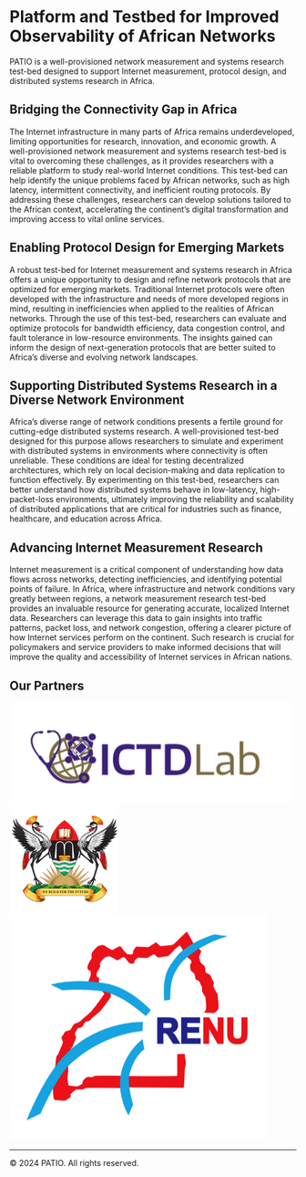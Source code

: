 <!-- <div id="carousel" class="carousel-container">
  <div class="carousel-slide active">
    <img src="https://via.placeholder.com/800x400?text=Slide+1" alt="Slide 1">

  </div>
  <div class="carousel-slide">
    <img src="https://via.placeholder.com/800x400?text=Slide+2" alt="Slide 2">

  </div>
  <div class="carousel-slide">
    <img src="https://via.placeholder.com/800x400?text=Slide+3" alt="Slide 3">

  </div>
</div>

<style>
  /* .carousel-container {
    position: relative;
    width: 100%;
    max-width: 1000px;
    margin: 25px auto;
    overflow: hidden;
  }

  .carousel-slide {
    display: none;
    position: relative;
    width: 100%;
  }

  .carousel-slide img {
    width: 100%;
    display: block;
  } */

  .carousel-container {
    position: relative;
    width: 100%;
    max-width: 1000px;
    margin: 0;  /* Remove the margin to align it to the top */
    overflow: hidden;
   }

   .carousel-slide {
        display: none;
        position: relative;
        width: 100%;
   }

   .carousel-slide img {
       width: 100%;
       display: block;
   }

  .active {
    display: block;
  }

  .caption {
    position: absolute;
    bottom: 20px;
    left: 50%;
    transform: translateX(-50%);
    background-color: rgba(0, 0, 0, 0.6);
    color: white;
    padding: 10px;
    font-size: 1.2rem;
  }
</style>

<script>
  let currentSlide = 0;
  const slides = document.querySelectorAll('.carousel-slide');
  const totalSlides = slides.length;

  function showSlide(index) {
    slides.forEach(slide => slide.classList.remove('active'));
    slides[index].classList.add('active');
  }

  function nextSlide() {
    currentSlide = (currentSlide + 1) % totalSlides;
    showSlide(currentSlide);
  }

  setInterval(nextSlide, 5000); // Moves to next slide every 3 seconds
</script> -->

<!-- This hides the title -->

# Platform and Testbed for Improved Observability of African Networks

PATIO is a well-provisioned network measurement and systems research test-bed designed to support Internet measurement, protocol design, and distributed systems research in Africa.

## Bridging the Connectivity Gap in Africa

The Internet infrastructure in many parts of Africa remains underdeveloped, limiting opportunities for research, innovation, and economic growth. A well-provisioned network measurement and systems research test-bed is vital to overcoming these challenges, as it provides researchers with a reliable platform to study real-world Internet conditions. This test-bed can help identify the unique problems faced by African networks, such as high latency, intermittent connectivity, and inefficient routing protocols. By addressing these challenges, researchers can develop solutions tailored to the African context, accelerating the continent’s digital transformation and improving access to vital online services.

## Enabling Protocol Design for Emerging Markets

A robust test-bed for Internet measurement and systems research in Africa offers a unique opportunity to design and refine network protocols that are optimized for emerging markets. Traditional Internet protocols were often developed with the infrastructure and needs of more developed regions in mind, resulting in inefficiencies when applied to the realities of African networks. Through the use of this test-bed, researchers can evaluate and optimize protocols for bandwidth efficiency, data congestion control, and fault tolerance in low-resource environments. The insights gained can inform the design of next-generation protocols that are better suited to Africa’s diverse and evolving network landscapes.

## Supporting Distributed Systems Research in a Diverse Network Environment

Africa’s diverse range of network conditions presents a fertile ground for cutting-edge distributed systems research. A well-provisioned test-bed designed for this purpose allows researchers to simulate and experiment with distributed systems in environments where connectivity is often unreliable. These conditions are ideal for testing decentralized architectures, which rely on local decision-making and data replication to function effectively. By experimenting on this test-bed, researchers can better understand how distributed systems behave in low-latency, high-packet-loss environments, ultimately improving the reliability and scalability of distributed applications that are critical for industries such as finance, healthcare, and education across Africa.

## Advancing Internet Measurement Research

Internet measurement is a critical component of understanding how data flows across networks, detecting inefficiencies, and identifying potential points of failure. In Africa, where infrastructure and network conditions vary greatly between regions, a network measurement research test-bed provides an invaluable resource for generating accurate, localized Internet data. Researchers can leverage this data to gain insights into traffic patterns, packet loss, and network congestion, offering a clearer picture of how Internet services perform on the continent. Such research is crucial for policymakers and service providers to make informed decisions that will improve the quality and accessibility of Internet services in African nations.

## Our Partners

<div class="partner-logos">
    <img src="images/ictd-lab.png" alt="Partner 1" />
    <img src="images/Mak.png" alt="Partner 2" />
    <img src="images/renu.png" alt="Partner 3" />
</div>

---

<footer>
  <p>&copy; 2024 PATIO. All rights reserved.</p>
</footer>
